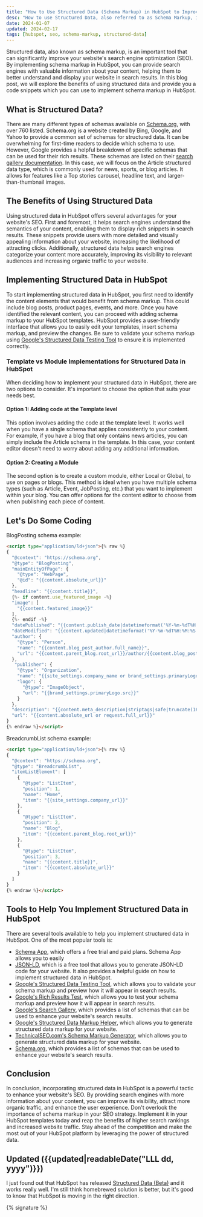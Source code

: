 ```yaml
---
title: "How to Use Structured Data (Schema Markup) in HubSpot to Improve SEO"
desc: "How to use Structured Data, also referred to as Schema Markup, inside of HubSpot that is populated using HubL variables for use to improve SEO."
date: 2024-01-07
updated: 2024-02-17
tags: [hubspot, seo, schema-markup, structured-data]
---
```


Structured data, also known as schema markup, is an important tool that can significantly improve your website's search
engine optimization (SEO). By implementing schema markup in HubSpot, you can provide search engines with valuable
information about your content, helping them to better understand and display your website in search results. In this
blog post, we will explore the benefits of using structured data and provide you a code snippets which you can use to
implement schema markup in HubSpot.

## What is Structured Data?

There are many different types of schemas available on [Schema.org](https://schema.org/), with over 760 listed.
Schema.org is a website created by Bing, Google, and Yahoo to provide a common set of schemas for structured data. It
can be overwhelming for first-time readers to decide which schema to use. However, Google provides a helpful breakdown
of specific schemas that can be used for their rich results. These schemas are listed on
their [search gallery documentation](https://developers.google.com/search/docs/appearance/structured-data/search-gallery).
In this case, we will focus on the Article structured data type, which is commonly used for news, sports, or blog
articles. It allows for features like a Top stories carousel, headline text, and larger-than-thumbnail images.

## The Benefits of Using Structured Data

Using structured data in HubSpot offers several advantages for your website's SEO. First and foremost, it helps search
engines understand the semantics of your content, enabling them to display rich snippets in search results. These
snippets provide users with more detailed and visually appealing information about your website, increasing the
likelihood of attracting clicks. Additionally, structured data helps search engines categorize your content more
accurately, improving its visibility to relevant audiences and increasing organic traffic to your website.

## Implementing Structured Data in HubSpot

To start implementing structured data in HubSpot, you first need to identify the content elements that would benefit
from schema markup. This could include blog posts, product pages, events, and more. Once you have identified the
relevant content, you can proceed with adding schema markup to your HubSpot templates. HubSpot provides a user-friendly
interface that allows you to easily edit your templates, insert schema markup, and preview the changes. Be sure to
validate your schema markup
using [Google's Structured Data Testing Tool](https://developers.google.com/search/docs/appearance/structured-data) to
ensure it is implemented correctly.

### Template vs Module Implementations for Structured Data in HubSpot

When deciding how to implement your structured data in HubSpot, there are two options to consider. It's important to
choose the option that suits your needs best.

#### Option 1: Adding code at the Template level

This option involves adding the code at the template level. It works well when you have a single schema that applies
consistently to your content. For example, if you have a blog that only contains news articles, you can simply include
the Article schema in the template. In this case, your content editor doesn't need to worry about adding any additional
information.

#### Option 2: Creating a Module

The second option is to create a custom module, either Local or Global, to use on pages or blogs. This method is ideal
when you have multiple schema types (such as Article, Event, JobPosting, etc.) that you want to implement within your
blog. You can offer options for the content editor to choose from when publishing each piece of content.

## Let's Do Some Coding

BlogPosting schema example:

```html
<script type="application/ld+json">{% raw %}
{
  "@context": "https://schema.org",
  "@type": "BlogPosting",
  "mainEntityOfPage": {
    "@type": "WebPage",
    "@id": "{{content.absolute_url}}"
  },
  "headline": "{{content.title}}",
  {%- if content.use_featured_image -%}
  "image": [
    "{{content.featured_image}}"
  ],
  {%- endif -%}
  "datePublished": "{{content.publish_date|datetimeformat('%Y-%m-%dT%H:%M:%S')}}",
  "dateModified": "{{content.updated|datetimeformat('%Y-%m-%dT%H:%M:%S')}}",
  "author": {
    "@type": "Person",
    "name": "{{content.blog_post_author.full_name}}",
    "url": "{{content.parent_blog.root_url}}/author/{{content.blog_post_author.slug}}"
  },
   "publisher": {
    "@type": "Organization",
    "name": "{{site_settings.company_name or brand_settings.primaryLogo.name or 'Company Name'}}",
    "logo": {
      "@type": "ImageObject",
      "url": "{{brand_settings.primaryLogo.src}}"
    }
  },
  "description": "{{content.meta_description|striptags|safe|truncate(160, True, '')}}",
  "url": "{{content.absolute_url or request.full_url}}"
}
{% endraw %}</script>
```

BreadcrumbList schema example:

```html
<script type="application/ld+json">{% raw %}
{
  "@context": "https://schema.org",
  "@type": "BreadcrumbList",
  "itemListElement": [
    {
      "@type": "ListItem",
      "position": 1,
      "name": "Home",
      "item": "{{site_settings.company_url}}"
    },
    {
      "@type": "ListItem",
      "position": 2,
      "name": "Blog",
      "item": "{{content.parent_blog.root_url}}"
    },
    {
      "@type": "ListItem",
      "position": 3,
      "name": "{{content.title}}",
      "item": "{{content.absolute_url}}"
    }
  ]
}
{% endraw %}</script>
```

## Tools to Help You Implement Structured Data in HubSpot

There are several tools available to help you implement structured data in HubSpot. One of the most popular tools is:

- [Schema App](https://www.schemaapp.com/), which offers a free trial and paid plans. Schema App allows you to easily
- [JSON-LD](https://jsonld.com/), which is a free tool that allows you to generate JSON-LD code for your website. It
  also provides a helpful guide on how to implement structured data in HubSpot.
- [Google's Structured Data Testing Tool](https://developers.google.com/search/docs/appearance/structured-data), which
  allows you to validate your schema markup and preview how it will appear in search results.
- [Google's Rich Results Test](https://search.google.com/test/rich-results), which allows you to test your schema
  markup and preview how it will appear in search results.
- [Google's Search Gallery](https://developers.google.com/search/docs/appearance/structured-data/search-gallery), which
  provides a list of schemas that can be used to enhance your website's search results.
- [Google's Structured Data Markup Helper](https://www.google.com/webmasters/markup-helper/), which allows you to
  generate structured data markup for your website.
- [TechnicalSEO.com's Schema Markup Generator](https://technicalseo.com/tools/schema-markup-generator/), which allows
  you to generate structured data markup for your website.
- [Schema.org](https://schema.org/), which provides a list of schemas that can be used to enhance your website's search
  results.

## Conclusion

In conclusion, incorporating structured data in HubSpot is a powerful tactic to enhance your website's SEO. By providing
search engines with more information about your content, you can improve its visibility, attract more organic traffic,
and enhance the user experience. Don't overlook the importance of schema markup in your SEO strategy. Implement it in
your HubSpot templates today and reap the benefits of higher search rankings and increased website traffic. Stay ahead
of the competition and make the most out of your HubSpot platform by leveraging the power of structured data.

## Updated ({{updated|readableDate("LLL dd, yyyy")}})
I just found out that HubSpot has released [Structured Data (Beta)](https://community.hubspot.com/t5/Releases-and-Updates/Now-live-Setting-to-apply-BlogPosting-JSON-LD-schema-to-blog/ba-p/645867) and it works really well.
I'm still think homebrewed solution is better, but it's good to know that HubSpot is moving in the right direction.


{% signature %}
